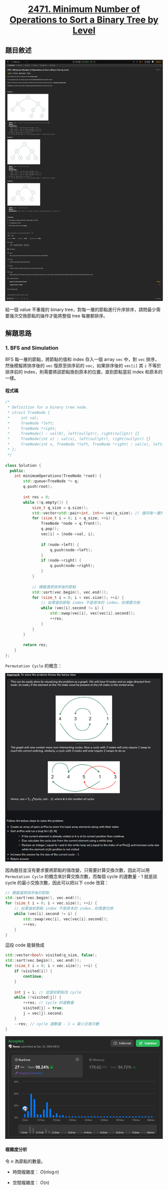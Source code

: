 # <center> [2471. Minimum Number of Operations to Sort a Binary Tree by Level](https://leetcode.com/problems/minimum-number-of-operations-to-sort-a-binary-tree-by-level/description/) </center>

## 題目敘述

[![](https://raw.githubusercontent.com/reese60525/ForPicGo/main/Pictures/20241223093409008.png)](https://raw.githubusercontent.com/reese60525/ForPicGo/main/Pictures/20241223093409008.png)

給一個 value 不重複的 binary tree，對每一層的節點進行升序排序，請問最少需要幾次交換節點的操作才能將整個 tree 每層都排序。

## 解題思路

### 1. BFS and Simulation

BFS 每一層的節點，將節點的值和 index 存入一個 array `vec` 中，對 `vec` 排序，然後模擬將排序後的 `vec` 復原至排序前的 `vec`，如果排序後的 `vec[i]` 其 `i` 不等於排序前的 index，則需要將該節點換到原本的位置，直到節點當前 index 和原本的一樣。

#### 程式碼

```cpp {.line-numbers}
/*
 * Definition for a binary tree node.
 * struct TreeNode {
 *     int val;
 *     TreeNode *left;
 *     TreeNode *right;
 *     TreeNode() : val(0), left(nullptr), right(nullptr) {}
 *     TreeNode(int x) : val(x), left(nullptr), right(nullptr) {}
 *     TreeNode(int x, TreeNode *left, TreeNode *right) : val(x), left(left), right(right) {}
 * };
 */

class Solution {
  public:
    int minimumOperations(TreeNode *root) {
        std::queue<TreeNode *> q;
        q.push(root);

        int res = 0;
        while (!q.empty()) {
            size_t q_size = q.size();
            std::vector<std::pair<int, int>> vec(q_size); // 儲存每一層的節點和 index
            for (size_t i = 0; i < q_size; ++i) {
                TreeNode *node = q.front();
                q.pop();
                vec[i] = {node->val, i};

                if (node->left) {
                    q.push(node->left);
                }
                if (node->right) {
                    q.push(node->right);
                }
            }

            // 模擬還原排序後的節點
            std::sort(vec.begin(), vec.end());
            for (size_t i = 0; i < vec.size(); ++i) {
                // 如果當前節點 index 不是原本的 index，則需要交換
                while (vec[i].second != i) {
                    std::swap(vec[i], vec[vec[i].second]);
                    ++res;
                }
            }
        }

        return res;
    }
};
```

`Permutation Cycle` 的概念：

[![](https://raw.githubusercontent.com/reese60525/ForPicGo/main/Pictures/20241223114338538.png)](https://raw.githubusercontent.com/reese60525/ForPicGo/main/Pictures/20241223114338538.png)

因為題目並沒有要求要將節點的值改變，只需要計算交換次數，因此可以用 `Permutation Cycle` 的概念來計算交換次數，而每個 cycle 的邊數量 - 1 就是該 cycle 的最小交換次數，因此可以把以下 code 改寫：

```cpp {.line-numbers}
// 模擬還原排序後的節點
std::sort(vec.begin(), vec.end());
for (size_t i = 0; i < vec.size(); ++i) {
    // 如果當前節點 index 不是原本的 index，則需要交換
    while (vec[i].second != i) {
        std::swap(vec[i], vec[vec[i].second]);
        ++res;
    }
}
```

這段 code 能替換成

```cpp {.line-numbers}
std::vector<bool> visited(q_size, false);
std::sort(vec.begin(), vec.end());
for (size_t i = 0; i < vec.size(); ++i) {
    if (visited[i]) {
        continue;
    }

    int j = i; // 從當前節點找 cycle
    while (!visited[j]) {
        ++res; // cycle 的邊數量
        visited[j] = true;
        j = vec[j].second;
    }
    --res; // cycle 邊數量 - 1 = 最小交換次數
}
```

[![](https://raw.githubusercontent.com/reese60525/ForPicGo/main/Pictures/20241223095351095.png)](https://raw.githubusercontent.com/reese60525/ForPicGo/main/Pictures/20241223095351095.png)

#### 複雜度分析

令 $n$ 為節點的數量。

- 時間複雜度： $O(n \log n)$

- 空間複雜度： $O(n)$
